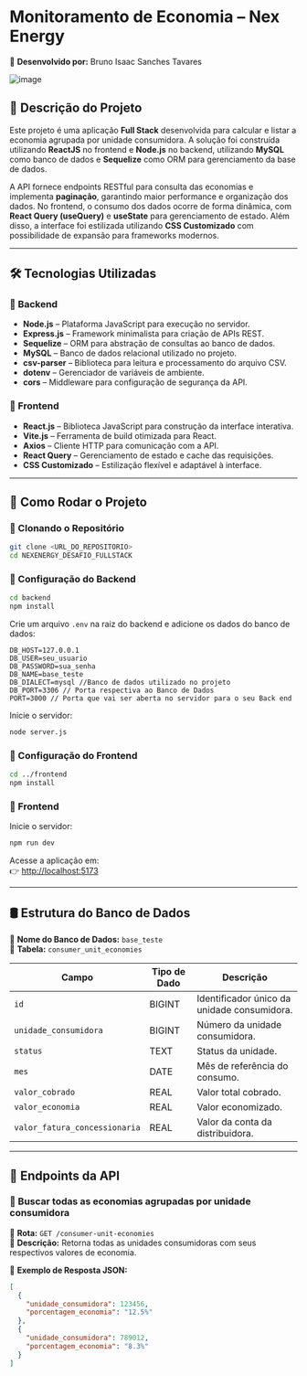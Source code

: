 # **Monitoramento de Economia – Nex Energy**  
📌 **Desenvolvido por:** Bruno Isaac Sanches Tavares  

![image](https://github.com/user-attachments/assets/adeded05-b772-43b7-be31-737a748364c2)


## **📌 Descrição do Projeto**  
Este projeto é uma aplicação **Full Stack** desenvolvida para calcular e listar a economia agrupada por unidade consumidora. A solução foi construída utilizando **ReactJS** no frontend e **Node.js** no backend, utilizando **MySQL** como banco de dados e **Sequelize** como ORM para gerenciamento da base de dados.  

A API fornece endpoints RESTful para consulta das economias e implementa **paginação**, garantindo maior performance e organização dos dados. No frontend, o consumo dos dados ocorre de forma dinâmica, com **React Query (useQuery)** e **useState** para gerenciamento de estado. Além disso, a interface foi estilizada utilizando **CSS Customizado** com possibilidade de expansão para frameworks modernos.  

---

## **🛠️ Tecnologias Utilizadas**  

### **📌 Backend**  
- **Node.js** – Plataforma JavaScript para execução no servidor.  
- **Express.js** – Framework minimalista para criação de APIs REST.  
- **Sequelize** – ORM para abstração de consultas ao banco de dados.  
- **MySQL** – Banco de dados relacional utilizado no projeto.  
- **csv-parser** – Biblioteca para leitura e processamento do arquivo CSV.  
- **dotenv** – Gerenciador de variáveis de ambiente.  
- **cors** – Middleware para configuração de segurança da API.  

### **📌 Frontend**  
- **React.js** – Biblioteca JavaScript para construção da interface interativa.  
- **Vite.js** – Ferramenta de build otimizada para React.  
- **Axios** – Cliente HTTP para comunicação com a API.  
- **React Query** – Gerenciamento de estado e cache das requisições.  
- **CSS Customizado** – Estilização flexível e adaptável à interface.  

---

## **🚀 Como Rodar o Projeto**  

### **📌 Clonando o Repositório**
```bash
git clone <URL_DO_REPOSITORIO>
cd NEXENERGY_DESAFIO_FULLSTACK
```

### **📌 Configuração do Backend**  
```bash
cd backend
npm install
```

Crie um arquivo `.env` na raiz do backend e adicione os dados do banco de dados:  
```
DB_HOST=127.0.0.1
DB_USER=seu_usuario
DB_PASSWORD=sua_senha
DB_NAME=base_teste  
DB_DIALECT=mysql //Banco de dados utilizado no projeto
DB_PORT=3306 // Porta respectiva ao Banco de Dados
PORT=3000 // Porta que vai ser aberta no servidor para o seu Back end
```

Inicie o servidor:  
```bash
node server.js
```

### **📌 Configuração do Frontend**  
```bash
cd ../frontend
npm install
```

### **📌 Frontend**

Inicie o servidor:  
```bash
npm run dev
```
Acesse a aplicação em:  
👉 [http://localhost:5173](http://localhost:5173)

---


## **🛢️ Estrutura do Banco de Dados**  

📌 **Nome do Banco de Dados:** `base_teste`  
📌 **Tabela:** `consumer_unit_economies`  

| **Campo**                                | **Tipo de Dado** | **Descrição**                                    |
|------------------------------------------|------------------|------------------------------------------------|
| `id`                                     | BIGINT           | Identificador único da unidade consumidora.     |
| `unidade_consumidora`                    | BIGINT           | Número da unidade consumidora.                 |
| `status`                                 | TEXT             | Status da unidade.                             |
| `mes`                                    | DATE             | Mês de referência do consumo.                  |
| `valor_cobrado`                          | REAL             | Valor total cobrado.                           |
| `valor_economia`                         | REAL             | Valor economizado.                             |
| `valor_fatura_concessionaria`            | REAL             | Valor da conta da distribuidora.               |

---

## **📡 Endpoints da API**  

### **🔹 Buscar todas as economias agrupadas por unidade consumidora**
📌 **Rota:** `GET /consumer-unit-economies`  
📌 **Descrição:** Retorna todas as unidades consumidoras com seus respectivos valores de economia. 

📌 **Exemplo de Resposta JSON:**  
```json
[
  {
    "unidade_consumidora": 123456,
    "porcentagem_economia": "12.5%"
  },
  {
    "unidade_consumidora": 789012,
    "porcentagem_economia": "8.3%"
  }
]
```
